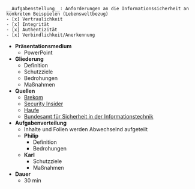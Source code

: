 ~~~ad-todo
__Aufgabenstellung__: Anforderungen an die Informationssicherheit an konkreten Beispielen (Lebensweltbezug)
- [x] Vertraulichkeit 
- [x] Integrität 
- [x] Authentizität 
- [x] Verbindlichkeit/Anerkennung
~~~

- __Präsentationsmedium__
	- PowerPoint
- __Gliederung__
	- Definition
	- Schutzziele
	- Bedrohungen
	- Maßnahmen
- __Quellen__
	- [Brekom](https://brekom.de/ratgeber-it-sicherheit/informationssicherheit/)
	- [Security Insider](https://www.security-insider.de/was-ist-informationssicherheit-a-677316/)
	- [Haufe](https://www.haufe.de/compliance/management-praxis/informationssicherheit/was-ist-informationssicherheit-eine-defintion_230130_483132.html)
	- [Bundesamt für Sicherheit in der Informationstechnik](https://www.bsi.bund.de/DE/Home/home_node.html)
- __Aufgabenverteilung__
	- Inhalte und Folien werden Abwechselnd aufgeteilt
	- __Philip__
		- Definition
		- Bedrohungen
	- __Karl__
		- Schutzziele
		- Maßnahmen
- __Dauer__
	- 30 min